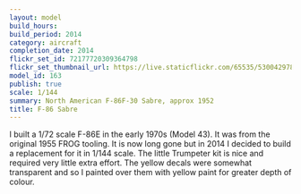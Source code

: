 ```yaml
---
layout: model
build_hours: 
build_period: 2014
category: aircraft
completion_date: 2014
flickr_set_id: 72177720309364798
flickr_set_thumbnail_url: https://live.staticflickr.com/65535/53004297869_d7c52c5e48_m.jpg
model_id: 163
publish: true
scale: 1/144
summary: North American F-86F-30 Sabre, approx 1952
title: F-86 Sabre
---
```


I built a 1/72 scale F-86E in the early 1970s (Model 43). It was from the original 1955 FROG tooling. It is now long gone but in 2014 I decided to build a replacement for it in 1/144 scale. The little Trumpeter kit is nice and required very little extra effort. The yellow decals were somewhat transparent and so I painted over them with yellow paint for greater depth of colour.

